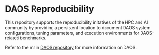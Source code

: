 # DAOS Reproducibility

This repository supports the reproducibility initatives of the HPC and AI community
by providing a persistent location to document DAOS system configurations,
tuning parameters, and execution environments for DAOS-related benchmarks.

Refer to the main [DAOS repository](https://github.com/daos-stack/daos)
for more information on DAOS.
